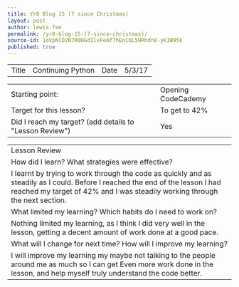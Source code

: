 ```yaml
---
title: Yr8 Blog 15 (7 since Christmas)
layout: post
author: lewis.fee
permalink: /yr8-blog-15-(7-since-christmas)/
source-id: 1oVpNlD2N7R0HGdIlxFeAf7hEnCOL5HRhdn8-ykIW95k
published: true
---
```

<table>
  <tr>
    <td>Title</td>
    <td>Continuing  Python</td>
    <td>Date</td>
    <td>5/3/17</td>
  </tr>
</table>


<table>
  <tr>
    <td>Starting point:</td>
    <td>Opening CodeCademy</td>
  </tr>
  <tr>
    <td>Target for this lesson?</td>
    <td>To get to 42%</td>
  </tr>
  <tr>
    <td>Did I reach my target? 
(add details to "Lesson Review")</td>
    <td> Yes</td>
  </tr>
</table>


<table>
  <tr>
    <td>Lesson Review</td>
  </tr>
  <tr>
    <td>How did I learn? What strategies were effective? </td>
  </tr>
  <tr>
    <td>I learnt by trying to work through the code as quickly and as steadily as I could. Before I reached the end of the lesson I had reached my target of 42% and I was steadily working through the next section.</td>
  </tr>
  <tr>
    <td>What limited my learning? Which habits do I need to work on?</td>
  </tr>
  <tr>
    <td>Nothing limited my learning, as I think I did very well in the lesson, getting a decent amount of work done at a good pace.</td>
  </tr>
  <tr>
    <td>What will I change for next time? How will I improve my learning?</td>
  </tr>
  <tr>
    <td>I will improve my learning my maybe not talking to the people around me as much so I can get 
Even  more work done in the lesson, and help myself truly understand the code better.</td>
  </tr>
</table>



